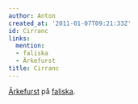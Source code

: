 ```yaml
---
author: Anton
created_at: '2011-01-07T09:21:33Z'
id: Cirranc
links:
  mention:
  - faliska
  - Ärkefurst
title: Cirranc
---
```


[Ärkefurst] på [faliska].

  [Ärkefurst]: Ärkefurst
  [faliska]: faliska
